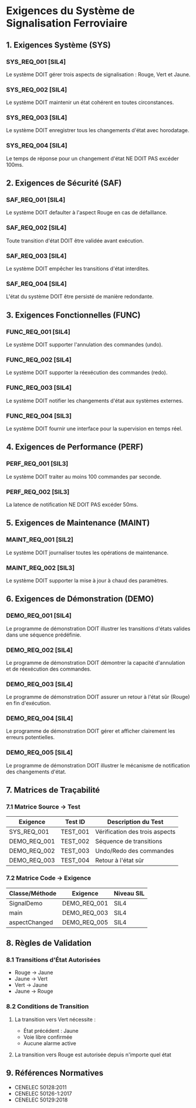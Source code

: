 # Exigences du Système de Signalisation Ferroviaire

## 1. Exigences Système (SYS)

### SYS_REQ_001 [SIL4]
Le système DOIT gérer trois aspects de signalisation : Rouge, Vert et Jaune.

### SYS_REQ_002 [SIL4]
Le système DOIT maintenir un état cohérent en toutes circonstances.

### SYS_REQ_003 [SIL4]
Le système DOIT enregistrer tous les changements d'état avec horodatage.

### SYS_REQ_004 [SIL4]
Le temps de réponse pour un changement d'état NE DOIT PAS excéder 100ms.

## 2. Exigences de Sécurité (SAF)

### SAF_REQ_001 [SIL4]
Le système DOIT defaulter à l'aspect Rouge en cas de défaillance.

### SAF_REQ_002 [SIL4]
Toute transition d'état DOIT être validée avant exécution.

### SAF_REQ_003 [SIL4]
Le système DOIT empêcher les transitions d'état interdites.

### SAF_REQ_004 [SIL4]
L'état du système DOIT être persisté de manière redondante.

## 3. Exigences Fonctionnelles (FUNC)

### FUNC_REQ_001 [SIL4]
Le système DOIT supporter l'annulation des commandes (undo).

### FUNC_REQ_002 [SIL4]
Le système DOIT supporter la réexécution des commandes (redo).

### FUNC_REQ_003 [SIL4]
Le système DOIT notifier les changements d'état aux systèmes externes.

### FUNC_REQ_004 [SIL3]
Le système DOIT fournir une interface pour la supervision en temps réel.

## 4. Exigences de Performance (PERF)

### PERF_REQ_001 [SIL3]
Le système DOIT traiter au moins 100 commandes par seconde.

### PERF_REQ_002 [SIL3]
La latence de notification NE DOIT PAS excéder 50ms.

## 5. Exigences de Maintenance (MAINT)

### MAINT_REQ_001 [SIL2]
Le système DOIT journaliser toutes les opérations de maintenance.

### MAINT_REQ_002 [SIL3]
Le système DOIT supporter la mise à jour à chaud des paramètres.

## 6. Exigences de Démonstration (DEMO)

### DEMO_REQ_001 [SIL4]
Le programme de démonstration DOIT illustrer les transitions d'états valides dans une séquence prédéfinie.

### DEMO_REQ_002 [SIL4]
Le programme de démonstration DOIT démontrer la capacité d'annulation et de réexécution des commandes.

### DEMO_REQ_003 [SIL4]
Le programme de démonstration DOIT assurer un retour à l'état sûr (Rouge) en fin d'exécution.

### DEMO_REQ_004 [SIL4]
Le programme de démonstration DOIT gérer et afficher clairement les erreurs potentielles.

### DEMO_REQ_005 [SIL4]
Le programme de démonstration DOIT illustrer le mécanisme de notification des changements d'état.

## 7. Matrices de Traçabilité

### 7.1 Matrice Source → Test

| Exigence      | Test ID       | Description du Test |
|---------------|---------------|------------------|
| SYS_REQ_001   | TEST_001     | Vérification des trois aspects |
| DEMO_REQ_001  | TEST_002     | Séquence de transitions |
| DEMO_REQ_002  | TEST_003     | Undo/Redo des commandes |
| DEMO_REQ_003  | TEST_004     | Retour à l'état sûr |

### 7.2 Matrice Code → Exigence

| Classe/Méthode | Exigence    | Niveau SIL |
|----------------|-------------|------------|
| SignalDemo     | DEMO_REQ_001| SIL4       |
| main           | DEMO_REQ_003| SIL4       |
| aspectChanged  | DEMO_REQ_005| SIL4       |

## 8. Règles de Validation

### 8.1 Transitions d'État Autorisées
- Rouge → Jaune
- Jaune → Vert
- Vert → Jaune
- Jaune → Rouge

### 8.2 Conditions de Transition
1. La transition vers Vert nécessite :
   - État précédent : Jaune
   - Voie libre confirmée
   - Aucune alarme active

2. La transition vers Rouge est autorisée depuis n'importe quel état

## 9. Références Normatives
- CENELEC 50128:2011
- CENELEC 50126-1:2017
- CENELEC 50129:2018
